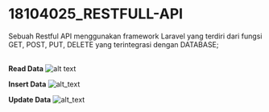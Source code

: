 # 18104025_RESTFULL-API
Sebuah Restful API menggunakan framework  Laravel yang terdiri dari fungsi GET, POST, PUT, DELETE yang terintegrasi dengan DATABASE;
<br/> <br/>

**Read Data**
![alt text](https://user-images.githubusercontent.com/45329366/103201330-3ca39000-4922-11eb-8ef5-c01b1da9b3fb.jpg)

**Insert Data**
![alt_text](https://user-images.githubusercontent.com/45329366/103202163-429a7080-4924-11eb-87f1-a0364efc8515.jpg)

**Update Data**
![alt_text](https://user-images.githubusercontent.com/45329366/103206262-09ff9480-492e-11eb-92cb-68a76557426f.jpg)
